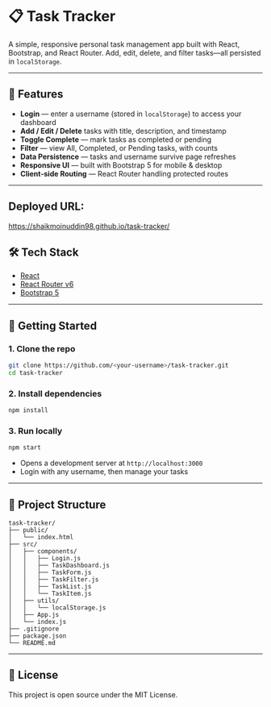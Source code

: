 # 📋 Task Tracker

A simple, responsive personal task management app built with React, Bootstrap, and React Router. Add, edit, delete, and filter tasks—all persisted in `localStorage`.

---

## 📖 Features

- **Login** — enter a username (stored in `localStorage`) to access your dashboard  
- **Add / Edit / Delete** tasks with title, description, and timestamp  
- **Toggle Complete** — mark tasks as completed or pending  
- **Filter** — view All, Completed, or Pending tasks, with counts  
- **Data Persistence** — tasks and username survive page refreshes  
- **Responsive UI** — built with Bootstrap 5 for mobile & desktop  
- **Client‑side Routing** — React Router handling protected routes

---

## Deployed URL:
https://shaikmoinuddin98.github.io/task-tracker/

## 🛠️ Tech Stack

- [React](https://reactjs.org/)  
- [React Router v6](https://reactrouter.com/)  
- [Bootstrap 5](https://getbootstrap.com/)  

---

## 🚀 Getting Started

### 1. Clone the repo

```bash
git clone https://github.com/<your‑username>/task-tracker.git
cd task-tracker
````

### 2. Install dependencies

```bash
npm install
```

### 3. Run locally

```bash
npm start
```

* Opens a development server at `http://localhost:3000`
* Login with any username, then manage your tasks

---

## 📂 Project Structure

```
task-tracker/
├── public/
│   └── index.html
├── src/
│   ├── components/
│   │   ├── Login.js
│   │   ├── TaskDashboard.js
│   │   ├── TaskForm.js
│   │   ├── TaskFilter.js
│   │   ├── TaskList.js
│   │   └── TaskItem.js
│   ├── utils/
│   │   └── localStorage.js
│   ├── App.js
│   └── index.js
├── .gitignore
├── package.json
└── README.md
```

---




## 📜 License

This project is open source under the MIT License.

```
```
